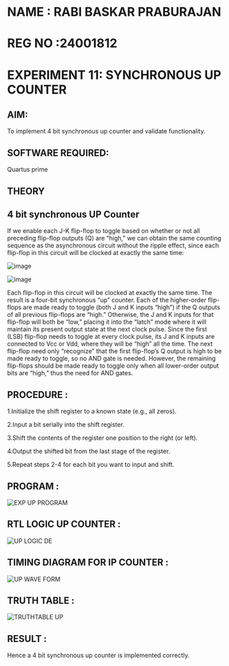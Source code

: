 # NAME : RABI BASKAR PRABURAJAN
# REG NO :24001812
# EXPERIMENT 11: SYNCHRONOUS UP COUNTER

## AIM:

To implement 4 bit synchronous up counter and validate functionality.

## SOFTWARE REQUIRED:

Quartus prime

## THEORY

## 4 bit synchronous UP Counter

If we enable each J-K flip-flop to toggle based on whether or not all preceding flip-flop outputs (Q) are “high,” we can obtain the same counting sequence as the asynchronous circuit without the ripple effect, since each flip-flop in this circuit will be clocked at exactly the same time:

![image](https://github.com/naavaneetha/SYNCHRONOUS-UP-COUNTER/assets/154305477/d5db3fa0-e413-404c-b80e-b2f39d82e7e8)


![image](https://github.com/naavaneetha/SYNCHRONOUS-UP-COUNTER/assets/154305477/52cb61eb-d04b-442d-810c-31185a68410b)

Each flip-flop in this circuit will be clocked at exactly the same time.
The result is a four-bit synchronous “up” counter. Each of the higher-order flip-flops are made ready to toggle (both J and K inputs “high”) if the Q outputs of all previous flip-flops are “high.”
Otherwise, the J and K inputs for that flip-flop will both be “low,” placing it into the “latch” mode where it will maintain its present output state at the next clock pulse.
Since the first (LSB) flip-flop needs to toggle at every clock pulse, its J and K inputs are connected to Vcc or Vdd, where they will be “high” all the time.
The next flip-flop need only “recognize” that the first flip-flop’s Q output is high to be made ready to toggle, so no AND gate is needed.
However, the remaining flip-flops should be made ready to toggle only when all lower-order output bits are “high,” thus the need for AND gates.

## PROCEDURE :
 1.Initialize the shift register to a known state (e.g., all zeros).
 
 2.Input a bit serially into the shift register.
 
 3.Shift the contents of the register one position to the right (or left).
 
 4.Output the shifted bit from the last stage of the register.
 
 5.Repeat steps 2-4 for each bit you want to input and shift.



## PROGRAM :
![EXP UP PROGRAM](https://github.com/user-attachments/assets/b19ff2cc-d41f-4a36-8214-a65b125aac7f)



## RTL LOGIC UP COUNTER :
![UP LOGIC DE](https://github.com/user-attachments/assets/d440835a-8214-4cc1-9ad0-d0d663841de1)


## TIMING DIAGRAM FOR IP COUNTER :
![UP WAVE FORM](https://github.com/user-attachments/assets/422bb871-7643-4096-b62c-0678e2c06204)


## TRUTH TABLE :
![TRUTHTABLE UP](https://github.com/user-attachments/assets/950af103-61bb-48a0-a159-949e69b15384)



## RESULT :
 Hence a 4 bit synchronous up counter is implemented correctly.
